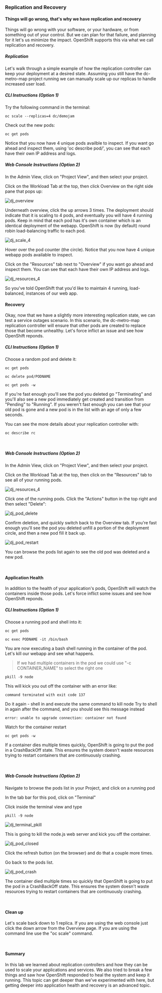 ### Replication and Recovery

#### Things will go wrong, that's why we have replication and recovery

Things will go wrong with your software, or your hardware, or from something out of your control. But we can plan for that failure, and planning for it let's us minimize the impact. OpenShift supports this via what we call replication and recovery.

##### Replication

Let's walk through a simple example of how the replication controller can keep your deployment at a desired state. Assuming you still have the dc-metro-map project running we can manually scale up our replicas to handle increased user load.

##### *CLI Instructions (Option 1)*

Try the following command in the terminal:

```execute
oc scale --replicas=4 dc/demojam
```

Check out the new pods: 

```execute
oc get pods
```

Notice that you now have 4 unique pods availble to inspect. If you want go ahead and inspect them, using 'oc describe pod/', you can see that each have their own IP address and logs.

##### *Web Console Instructions (Option 2)*

In the Admin View, click on "Project View", and then select your project.

Click on the Workload Tab at the top, then click Overview on the right side pane that pops up: 

![dj_overview](images/lab6_workshop_dj_overview.png)

Underneath overview, click the up arrows 3 times. The deployment should indicate that it is scaling to 4 pods, and eventually you will have 4 running pods. Keep in mind that each pod has it's own container which is an identical deployment of the webapp. OpenShift is now (by default) round robin load-balancing traffic to each pod.

![dj_scale_4](images/lab6_workshop_dj_scale_4.png)

Hover over the pod counter (the circle). Notice that you now have 4 unique webapp pods available to inspect. 

Click on the "Resources" tab next to "Overview" if you want go ahead and inspect them. You can see that each have their own IP address and logs.

![dj_resources_4](images/lab6_workshop_dj_resources_4.png)

So you've told OpenShift that you'd like to maintain 4 running, load-balanced, instances of our web app.

#### Recovery

Okay, now that we have a slightly more interesting replication state, we can test a service outages scenario. In this scenario, the dc-metro-map replication controller will ensure that other pods are created to replace those that become unhealthy. Let's force inflict an issue and see how OpenShift reponds.

##### *CLI Instructions (Option 1)*

Choose a random pod and delete it:

```execute
oc get pods
```

```
oc delete pod/PODNAME
```

```execute
oc get pods -w
```

If you're fast enough you'll see the pod you deleted go "Terminating" and you'll also see a new pod immediately get created and transition from "Pending" to "Running". If you weren't fast enough you can see that your old pod is gone and a new pod is in the list with an age of only a few seconds.

You can see the more details about your replication controller with:

```execute
oc describe rc
```

<br>

##### *Web Console Instructions (Option 2)*

In the Admin View, click on "Project View", and then select your project.

Click on the Workload Tab at the top, then click on the "Resources" tab to see all of your running pods.

![dj_resources_4](images/lab6_workshop_dj_resources_4.png)

Click one of the running pods. Click the "Actions" button in the top right and then select "Delete":

![dj_pod_delete](images/lab6_workshop_dj_pod_delete.png)

Confirm deletion, and quickly switch back to the Overview tab. If you're fast enough you'll see the pod you deleted unfill a portion of the deployment circle, and then a new pod fill it back up.

![dj_pod_restart](images/lab6_workshop_dj_delete_restart.png)

You can browse the pods list again to see the old pod was deleted and a new pod. 

<br>

#### Application Health

In addition to the health of your application's pods, OpenShift will watch the containers inside those pods. Let's force inflict some issues and see how OpenShift reponds.

##### *CLI Instructions (Option 1)*

Choose a running pod and shell into it:

```execute
oc get pods
```

```
oc exec PODNAME -it /bin/bash
```

You are now executing a bash shell running in the container of the pod. Let's kill our webapp and see what happens.

> If we had multiple containers in the pod we could use "-c CONTAINER_NAME" to select the right one

```
pkill -9 node
```

This will kick you out off the container with an error like: 

```
command terminated with exit code 137
```

Do it again - shell in and execute the same command to kill node
Try to shell in again after the command, and you should see this message instead 
```
error: unable to upgrade connection: container not found
```

Watch for the container restart
```execute
oc get pods -w
```

If a container dies multiple times quickly, OpenShift is going to put the pod in a CrashBackOff state. This ensures the system doesn't waste resources trying to restart containers that are continuously crashing.

<br>

##### *Web Console Instructions (Option 2)*

Navigate to browse the pods list in your Project, and click on a running pod

In the tab bar for this pod, click on "Terminal"

Click inside the terminal view and type 

```
pkill -9 node
```

![dj_terminal_pkill](images/lab6_workshop_pkill.png)

This is going to kill the node.js web server and kick you off the container.

![dj_pod_closed](images/lab6_workshop_dj_term_cli_closed.png)

Click the refresh button (on the browser) and do that a couple more times.

Go back to the pods list.

![dj_pod_crash](images/lab6_workshop_dj_crash.png)

The container died multiple times so quickly that OpenShift is going to put the pod in a CrashBackOff state. This ensures the system doesn't waste resources trying to restart containers that are continuously crashing.

<br>

#### Clean up

Let's scale back down to 1 replica. If you are using the web console just click the down arrow from the Overview page. If you are using the command line use the "oc scale" command.

<br>

#### Summary

In this lab we learned about replication controllers and how they can be used to scale your applications and services. We also tried to break a few things and saw how OpenShift responded to heal the system and keep it running. This topic can get deeper than we've experimented with here, but getting deeper into application health and recovery is an advanced topic.